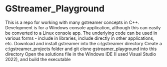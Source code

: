# GStreamer_Playground
This is a repo for working with many gstreamer concepts in C++. 
Development is for a Windows console application, although this can easily be converted to a Linux console app. 
The underlying code can be used in various forms - include in libraries, include directly in other applications, etc.
Download and install gstreamer into the c:\gstreamer directory
Create a c:\gstreamer_projects folder and git clone gstreamer_playground into this directory
Open the solutions file in the Windows IDE (I used Visual Studio 2022), and build the executable

